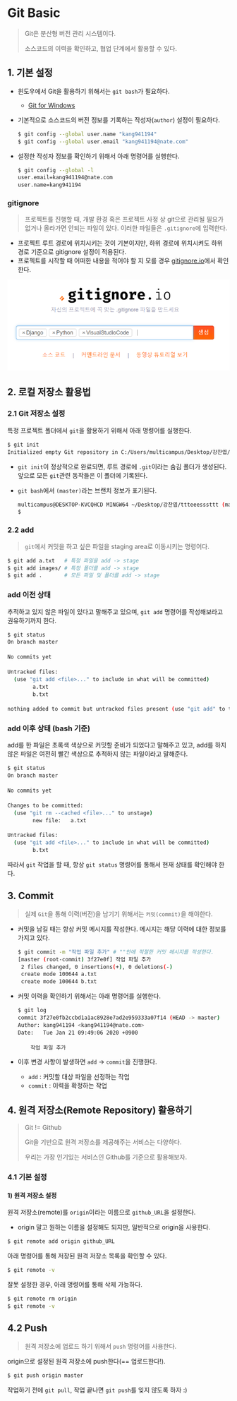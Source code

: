 # Git Basic

> Git은 분산형 버전 관리 시스템이다.
>
> 소스코드의 이력을 확인하고, 협업 단계에서 활용할 수 있다.



## 1. 기본 설정

* 윈도우에서 Git을 활용하기 위해서는 `git bash`가 필요하다.

  * [Git for Windows](https://gitforwindows.org/)

* 기본적으로 소스코드의 버전 정보를 기록하는 작성자(`author`) 설정이 필요하다.

  ```bash
  $ git config --global user.name "kang941194"
  $ git config --global user.email "kang941194@nate.com"
  ```

* 설정한 작성자 정보를 확인하기 위해서 아래 명령어를 실행한다.

  ```bash
  $ git config --global -l
  user.email=kang941194@nate.com
  user.name=kang941194
  ```

### gitignore

> 프로젝트를 진행할 때, 개발 환경 혹은 프로젝트 사정 상 git으로 관리될 필요가 없거나 올라가면 안되는 파일이 있다. 이러한 파일들은 `.gitignore`에 입력한다.

* 프로젝트 루트 경로에 위치시키는 것이 기본이지만, 하위 경로에 위치시켜도 하위 경로 기준으로 gitignore 설정이 적용된다.
* 프로젝트를 시작할 때 어떠한 내용을 적어야 할 지 모를 경우 [gitignore.io](https://gitignore.io/)에서 확인한다. 

![image-20200121093627629](images/image-20200121093627629.png)

## 2. 로컬 저장소 활용법

### 2.1 Git 저장소 설정

특정 프로젝트 폴더에서 `git`을 활용하기 위해서 아래 명령어를 실행한다.

```bash
$ git init
Initialized empty Git repository in C:/Users/multicampus/Desktop/강찬엽/ttteeesssttt/.git/
```

* `git init`이 정상적으로 완료되면, 루트 경로에 `.git`이라는 숨김 폴더가 생성된다. 앞으로 모든 `git`관련 동작들은 이 폴더에 기록된다.

* `git bash`에서 `(master)`라는 브랜치 정보가 표기된다.

  ```bash
  multicampus@DESKTOP-KVCQHCD MINGW64 ~/Desktop/강찬엽/ttteeesssttt (master)
  $
  ```

### 2.2 add

> `git`에서 커밋을 하고 싶은 파일을 staging area로 이동시키는 명령어다.

```bash
$ git add a.txt   # 특정 파일을 add -> stage
$ git add images/ # 특정 폴더를 add -> stage
$ git add .       # 모든 파일 및 폴더를 add -> stage
```

### add 이전 상태

추적하고 있지 않은 파일이 있다고 말해주고 있으며, `git add` 명령어를 작성해보라고 권유하기까지 한다.

```bash
$ git status
On branch master

No commits yet

Untracked files:
  (use "git add <file>..." to include in what will be committed)
        a.txt
        b.txt

nothing added to commit but untracked files present (use "git add" to track)
```

### add 이후 상태 (bash 기준)

add를 한 파일은 초록색 색상으로 커밋할 준비가 되었다고 말해주고 있고, add를 하지 않은 파일은 여전히 빨간 색상으로 추적하지 않는 파일이라고 말해준다.

```bash
$ git status
On branch master

No commits yet

Changes to be committed:
  (use "git rm --cached <file>..." to unstage)
        new file:   a.txt

Untracked files:
  (use "git add <file>..." to include in what will be committed)
        b.txt
```

따라서 `git` 작업을 할 때, 항상 `git status` 명령어를 통해서 현재 상태를 확인해야 한다.

## 3. Commit

> 실제 `Git`을 통해 이력(버전)을 남기기 위해서는 `커밋(commit)`을 해야한다.

* 커밋을 남길 때는 항상 커밋 메시지를 작성한다. 메시지는 해당 이력에 대한 정보를 가지고 있다.

  ```bash
  $ git commit -m "작업 파일 추가" # ""안에 적절한 커밋 메시지를 작성한다.
  [master (root-commit) 3f27e0f] 작업 파일 추가
   2 files changed, 0 insertions(+), 0 deletions(-)
   create mode 100644 a.txt
   create mode 100644 b.txt
  
  ```

* 커밋 이력을 확인하기 위해서는 아래 명령어를 실행한다.

  ```bash
  $ git log
  commit 3f27e0fb2ccbd1a1ac8928e7ad2e959333a07f14 (HEAD -> master)
  Author: kang941194 <kang941194@nate.com>
  Date:   Tue Jan 21 09:49:06 2020 +0900
  
      작업 파일 추가
  ```

* 이후 변경 사항이 발생하면 `add` -> `commit`을 진행한다.

  * `add` : 커밋할 대상 파일을 선정하는 작업
  * `commit` : 이력을 확정하는 작업



## 4. 원격 저장소(Remote Repository) 활용하기

> Git != Github
>
> Git을 기반으로 원격 저장소를 제공해주는 서비스는 다양하다.
>
> 우리는 가장 인기있는 서비스인 Github를 기준으로 활용해보자.

### 4.1 기본 설정

#### 1) 원격 저장소 설정

원격 저장소(remote)를 `origin`이라는 이름으로 `github_URL`을 설정한다.

* origin 말고 원하는 이름을 설정해도 되지만, 일반적으로 origin을 사용한다.

```bash
$ git remote add origin github_URL
```

아래 명령어를 통해 저장된 원격 저장소 목록을 확인할 수 있다.

```bash
$ git remote -v
```

잘못 설정한 경우, 아래 명령어를 통해 삭제 가능하다.

```bash
$ git remote rm origin
$ git remote -v
```



## 4.2 Push

> 원격 저장소에 업로드 하기 위해서 `push` 명령어를 사용한다.

origin으로 설정된 원격 저장소에 push한다(== 업로드한다!).

```bash
$ git push origin master
```



작업하기 전에 `git pull`, 작업 끝나면 `git push`를 잊지 않도록 하자 :)











 